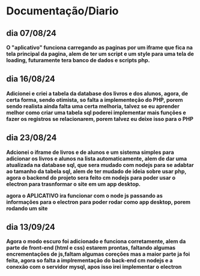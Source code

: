 # Documentação/Diario

## dia 07/08/24 

**O "aplicativo" funciona carregando as paginas por um iframe que fica na tela principal da pagina, alem de ter um script e um style para uma tela de loading, futuramente tera banco de dados e scripts php.**

## dia 16/08/24

**Adicionei e criei a tabela da database dos livros e dos alunos, agora, de certa forma, sendo otimista, so falta a implementeção do PHP, porem sendo realista ainda falta uma certa melhoria, talvez se eu aprender melhor como criar uma tabela sql poderei implementar mais funções  e fazer os registros se relacionarem, porem talvez eu deixe isso para o PHP**

## dia 23/08/24

**Adcionei o iframe de livros e de alunos e um sistema simples para adicionar os livros e alunos na lista automaticamente, alem de dar uma atualizada na database sql, que sera mudado com nodejs para se adabtar ao tamanho da tabela sql, alem de ter mudado de ideia sobre usar php, agora o backend do projeto sera feito cm nodejs para poder usar o electron para trasnformar o site em um app desktop.**

**agora o APLICATIVO ira funcionar com o node js passando as informações para o electron para poder rodar como app desktop, porem rodando um site**

## dia 13/09/24

**Agora o modo escuro foi adicionado e funciona corretamente, alem da parte de front-end (html e css) estarem prontas, faltando algumas encrementações de js,faltam algumas coreções mas a maior parte ja foi feita, agora so falta a implrementação do back-end cm nodejs e a conexão com o servidor mysql, apos isso irei implementar o electron**
